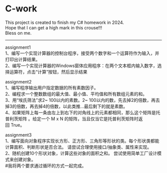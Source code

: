 # C-work
This project is created to finish my C# homework in 2024.  
Hope that I can get a high mark in this crouse!!!  
Bless on me.  

*****************************************************************  
assignment1  
1、编写一个实现计算器的控制台程序，接受两个数字和一个运算符作为输入，并打印出计算结果。  
2、编写一个实现计算器的Windows窗体应用程序：在两个文本框内输入数字，选择运算符，点击“计算”按钮，然后显示结果  

assignment2  
1、编写程序输出用户指定数据的所有素数因子。    
2、编程求一个整数数组的最大值、最小值、平均值和所有数组元素的和。    
3、用“埃氏筛法”求2~ 100以内的素数。2~ 100以内的数，先去掉2的倍数，再去掉3的倍数，再去掉4的倍数，以此类推...最后剩下的就是素数。    
4、如果矩阵上每一条由左上到右下的对角线上的元素都相同，那么这个矩阵是托普利茨矩阵 。给定一个 M x N 的矩阵，当且仅当它是托普利茨矩阵时返回 True。  

assignment3  
1、编写面向对象程序实现长方形、正方形、三角形等形状的类。每个形状类都能计算面积、判断形状是否合法。 请尝试合理使用接口/抽象类、属性来实现。  
2、随机创建10个形状对象，计算这些对象的面积之和。 尝试使用简单工厂设计模式来创建对象。  
#我将两个要求通过循环的方式一起完成。






